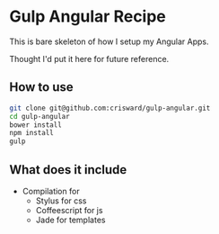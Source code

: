 # Gulp Angular Recipe

This is bare skeleton of how I setup my Angular Apps.

Thought I'd put it here for future reference.


## How to use

```bash
git clone git@github.com:crisward/gulp-angular.git
cd gulp-angular
bower install
npm install
gulp
```


## What does it include

* Compilation for
  * Stylus for css
  * Coffeescript for js
  * Jade for templates
